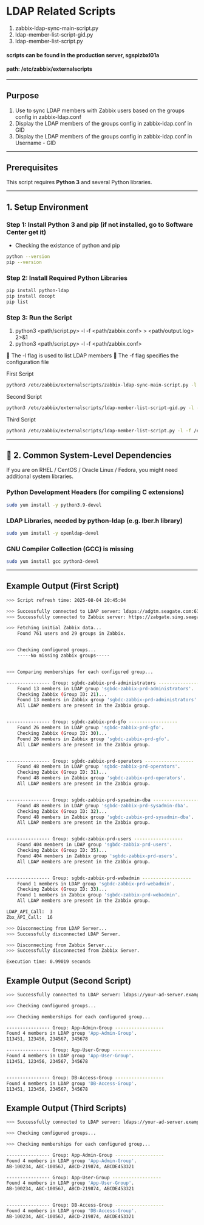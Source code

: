 # LDAP Related Scripts
1. zabbix-ldap-sync-main-script.py
2. ldap-member-list-script-gid.py
3. ldap-member-list-script.py

#### scripts can be found in the production server, sgspizbxl01a
#### path: /etc/zabbix/externalscripts
----------------------------------------------------------------

## Purpose

1. Use to sync LDAP members with Zabbix users based on the groups config in zabbix-ldap.conf
2. Display the LDAP members of the groups config in zabbix-ldap.conf in GID
3. Display the LDAP members of the groups config in zabbix-ldap.conf in Username - GID 
----------------------------------------------------------------

## Prerequisites

This script requires **Python 3** and several Python libraries.

----------------------------------------------------------------

## 1. Setup Environment

### Step 1: Install Python 3 and pip (if not installed, go to Software Center get it)

* Checking the existance of python and pip 
```bash
python --version
pip --version
```

### Step 2: Install Required Python Libraries

```bash
pip install python-ldap
pip install docopt
pip list
```

### Step 3: Run the Script
1. python3 <path/script.py> -l -f <path/zabbix.conf> > <path/output.log> 2>&1
2. python3 <path/script.py> -l -f <path/zabbix.conf>

🔸 The -l flag is used to list LDAP members
🔸 The -f flag specifies the configuration file

First Script
```bash
python3 /etc/zabbix/externalscripts/zabbix-ldap-sync-main-script.py -l -f /etc/zabbix/externalscripts/zabbix-ldap.conf > /etc/zabbix/externalscripts/zabbix-ldap-sync-output.log 2>&1
```

Second Script
```bash
python3 /etc/zabbix/externalscripts/ldap-member-list-script-gid.py -l -f /etc/zabbix/externalscripts/zabbix-ldap.conf
```

Third Script
```bash
python3 /etc/zabbix/externalscripts/ldap-member-list-script.py -l -f /etc/zabbix/externalscripts/zabbix-ldap.conf
```

----------------------------------------------------------------

## 🧱 2. Common System-Level Dependencies

If you are on RHEL / CentOS / Oracle Linux / Fedora, you might need additional system libraries.

### Python Development Headers (for compiling C extensions)

```bash
sudo yum install -y python3.9-devel
```

### LDAP Libraries, needed by python-ldap (e.g. lber.h library)
```bash
sudo yum install -y openldap-devel
```

### GNU Compiler Collection (GCC) is missing
```bash
sudo yum install gcc python3-devel
```
----------------------------------------------------------------

## Example Output (First Script)

```bash
>>> Script refresh time: 2025-08-04 20:45:04

>>> Successfully connected to LDAP server: ldaps://adgtm.seagate.com:636/
>>> Successfully connected to Zabbix server: https://zabgate.sing.seagate.com/

>>> Fetching initial Zabbix data...
    Found 761 users and 29 groups in Zabbix. 


>>> Checking configured groups...
    -----No missing zabbix groups-----


>>> Comparing memberships for each configured group...

---------------- Group: sgbdc-zabbix-prd-administrators ------------------
    Found 13 members in LDAP group 'sgbdc-zabbix-prd-administrators'.
    Checking Zabbix (Group ID: 21)...
    Found 13 members in Zabbix group 'sgbdc-zabbix-prd-administrators'.
    All LDAP members are present in the Zabbix group.


---------------- Group: sgbdc-zabbix-prd-gfo ------------------
    Found 26 members in LDAP group 'sgbdc-zabbix-prd-gfo'.
    Checking Zabbix (Group ID: 30)...
    Found 26 members in Zabbix group 'sgbdc-zabbix-prd-gfo'.
    All LDAP members are present in the Zabbix group.


---------------- Group: sgbdc-zabbix-prd-operators ------------------
    Found 48 members in LDAP group 'sgbdc-zabbix-prd-operators'.
    Checking Zabbix (Group ID: 31)...
    Found 48 members in Zabbix group 'sgbdc-zabbix-prd-operators'.
    All LDAP members are present in the Zabbix group.


---------------- Group: sgbdc-zabbix-prd-sysadmin-dba ------------------
    Found 48 members in LDAP group 'sgbdc-zabbix-prd-sysadmin-dba'.
    Checking Zabbix (Group ID: 32)...
    Found 48 members in Zabbix group 'sgbdc-zabbix-prd-sysadmin-dba'.
    All LDAP members are present in the Zabbix group.


---------------- Group: sgbdc-zabbix-prd-users ------------------
    Found 404 members in LDAP group 'sgbdc-zabbix-prd-users'.
    Checking Zabbix (Group ID: 35)...
    Found 404 members in Zabbix group 'sgbdc-zabbix-prd-users'.
    All LDAP members are present in the Zabbix group.


---------------- Group: sgbdc-zabbix-prd-webadmin ------------------
    Found 1 members in LDAP group 'sgbdc-zabbix-prd-webadmin'.
    Checking Zabbix (Group ID: 33)...
    Found 1 members in Zabbix group 'sgbdc-zabbix-prd-webadmin'.
    All LDAP members are present in the Zabbix group.

LDAP_API_Call:  3
Zbx_API_Call:  16 

>>> Disconnecting from LDAP Server...
>>> Successfully disconnected LDAP Server.

>>> Disconnecting from Zabbix Server...
>>> Successfully disconnected from Zabbix Server.

Execution time: 0.99019 seconds
```


## Example Output (Second Script)

```bash
>>> Successfully connected to LDAP server: ldaps://your-ad-server.example.com:636

>>> Checking configured groups...

>>> Checking memberships for each configured group...

---------------- Group: App-Admin-Group ------------------
Found 4 members in LDAP group 'App-Admin-Group'.
113451, 123456, 234567, 345678

---------------- Group: App-User-Group ------------------
Found 4 members in LDAP group 'App-User-Group'.
113451, 123456, 234567, 345678


---------------- Group: DB-Access-Group ------------------
Found 4 members in LDAP group 'DB-Access-Group'.
113451, 123456, 234567, 345678

```

## Example Output (Third Scripts)
```bash
>>> Successfully connected to LDAP server: ldaps://your-ad-server.example.com:636

>>> Checking configured groups...

>>> Checking memberships for each configured group...

---------------- Group: App-Admin-Group ------------------
Found 4 members in LDAP group 'App-Admin-Group'.
AB-100234, ABC-100567, ABCD-219874, ABCDE453321

---------------- Group: App-User-Group ------------------
Found 4 members in LDAP group 'App-User-Group'.
AB-100234, ABC-100567, ABCD-219874, ABCDE453321


---------------- Group: DB-Access-Group ------------------
Found 4 members in LDAP group 'DB-Access-Group'.
AB-100234, ABC-100567, ABCD-219874, ABCDE453321

```


